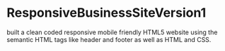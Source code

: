 # ResponsiveBusinessSiteVersion1
built a clean coded responsive mobile friendly HTML5 website using the semantic HTML tags like header and footer as well as HTML and CSS. 
